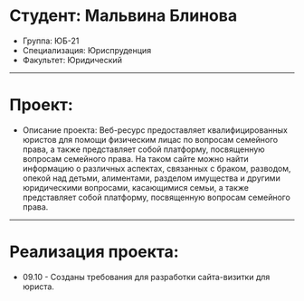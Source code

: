 # Студент: Мальвина Блинова
- Группа: ЮБ-21
- Специализация: Юриспруденция
- Факультет: Юридический
---
# Проект: 
- Описание проекта: Веб-ресурс предоставляет квалифицированных юристов для помощи физическим лицас по вопросам семейного права, а также представляет собой платформу, посвященную вопросам семейного права. На таком сайте можно найти информацию о различных аспектах, связанных с браком, разводом, опекой над детьми, алиментами, разделом имущества и другими юридическими вопросами, касающимися семьи, а также представляет собой платформу, посвященную вопросам семейного права. 
---
# Реализация проекта:
- 09.10 - Созданы требования для разработки сайта-визитки для юриста.
